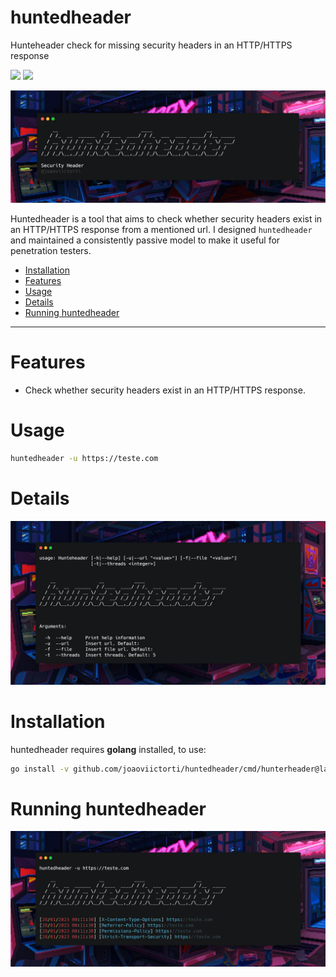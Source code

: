 # huntedheader

Hunteheader check for missing security headers in an HTTP/HTTPS response

<p align="left">
	<a href="https://go.dev"><img src="https://img.shields.io/badge/made%20with-go-blue"></a>
	<a href="#"><img src="https://img.shields.io/badge/platform-osx%2Flinux%2Fwindows-blueviolet"></a>
</p>

![hunteheader](/img/hunterheader.png)

Huntedheader is a tool that aims to check whether security headers exist in an HTTP/HTTPS response from a mentioned url. I designed `huntedheader` and maintained a consistently passive model to make it useful for penetration testers.

- [Installation](#installation)
- [Features](#features)
- [Usage](#usage)
- [Details](#details)
- [Running huntedheader](#running-huntedheader)


---


# Features

 - Check whether security headers exist in an HTTP/HTTPS response.

# Usage

```sh
huntedheader -u https://teste.com
```

# Details

![hunteheader](/img/help.png)


# Installation

huntedheader requires **golang** installed, to use:

```sh
go install -v github.com/joaoviictorti/huntedheader/cmd/hunterheader@latest
```

# Running huntedheader

![hunteheader](/img/exec.png)

